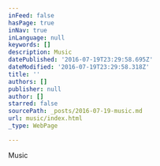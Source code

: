 ```yaml
---
inFeed: false
hasPage: true
inNav: true
inLanguage: null
keywords: []
description: Music
datePublished: '2016-07-19T23:29:58.695Z'
dateModified: '2016-07-19T23:29:58.318Z'
title: ''
authors: []
publisher: null
author: []
starred: false
sourcePath: _posts/2016-07-19-music.md
url: music/index.html
_type: WebPage

---
```

Music